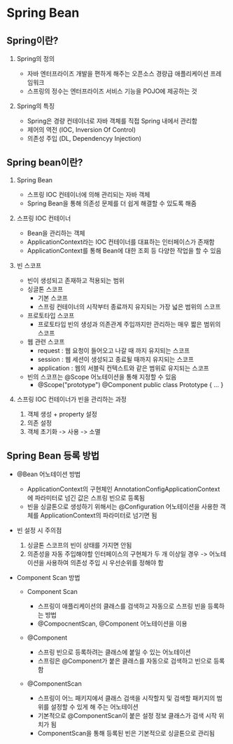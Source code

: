 # Spring Bean


## Spring이란?

1. Spring의 정의
   
    - 자바 엔터프라이즈 개발을 편하게 해주는 오픈소스 경량급 애플리케이션 프레임워크
    - 스프링의 정수는 엔터프라이즈 서비스 기능을 POJO에 제공하는 것

2. Spring의 특징

    - Spring은 경량 컨테이너로 자바 객체를 직접 Spring 내에서 관리함
    - 제어의 역전 (IOC, Inversion Of Control)
    - 의존성 주입 (DL, Dependencyy Injection)


## Spring bean이란?

1. Spring Bean

    - 스프링 IOC 컨테이너에 의해 관리되는 자바 객체
    - Spring Bean을 통해 의존성 문제를 더 쉽게 해결할 수 있도록 해줌

2. 스프링 IOC 컨테이너
   
   - Bean을 관리하는 객체
   - ApplicationContext라는 IOC 컨테이너를 대표하는 인터페이스가 존재함
   - ApplicationContext를 통해 Bean에 대한 조회 등 다양한 작업을 할 수 있음

3. 빈 스코프

    - 빈이 생성되고 존재하고 적용되는 범위
    - 싱글톤 스코프
      - 기본 스코프
      - 스프링 컨테이너의 시작부터 종료까지 유지되는 가장 넓은 범위의 스코프
    - 프로토타입 스코프
      - 프로토타입 빈의 생성과 의존관계 주입까지만 관리하는 매우 짧은 범위의 스코프
    - 웹 관련 스코프
      - request : 웹 요청이 들어오고 나갈 때 까지 유지되는 스코프
      - session : 웹 세션이 생성되고 종료될 때까지 유지되는 스코프
      - application : 웹의 서블릭 컨텍스트와 같은 범위로 유지되는 스코프
    - 빈의 스코프는 @Scope 어노테이션을 통해 지정할 수 있음
      - @Scope("prototype")
        @Component
        public class Prototype {
	        ...
        }

4. 스프링 IOC 컨테이너가 빈을 관리하는 과정

    1. 객체 생성 + property 설정
    2. 의존 설정
    3. 객체 초기화 -> 사용 -> 소멸


## Spring Bean 등록 방법

- @Bean 어노테이션 방법

    - ApplicationContext의 구현체인 AnnotationConfigApplicationContext 에 파라미터로 넘긴 값은 스프링 빈으로 등록됨
    - 빈을 싱글톤으로 생성하기 위해서는 @Configuration 어노테이션을 사용한 객체를 ApplicationContext의 파라미터로 넘기면 됨

- 빈 설정 시 주의점

    1. 싱글톤 스코프의 빈이 상태를 가지면 안됨
    2. 의존성을 자동 주입해야할 인터페이스의 구현체가 두 개 이상일 경우 -> 어노테이션을 사용하여 의존성 주입 시 우선순위를 정해야 함

- Component Scan 방법

    - Component Scan
      - 스프링이 애플리케이션의 클래스를 검색하고 자동으로 스프링 빈을 등록하는 방법
      - @CompocnentScan, @Component 어노테이션을 이용

    - @Component
      - 스프링 빈으로 등록하려는 클래스에 붙일 수 있는 어노테이션
      - 스프링은 @Component가 붙은 클래스를 자동으로 검색하고 빈으로 등록함

    - @ComponentScan
      - 스프링이 어느 패키지에서 클래스 검색을 시작할지 및 검색할 패키지의 범위를 설정할 수 있게 해 주는 어노테이션
      - 기본적으로 @ComponentScan이 붙은 설정 정보 클래스가 검색 시작 위치가 됨
      - ComponentScan을 통해 등록된 빈은 기본적으로 싱글톤으로 관리됨